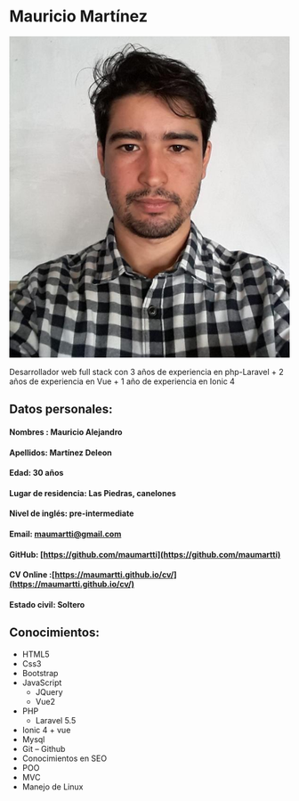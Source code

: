 # Mauricio Martínez

![](yoo.jpeg)

Desarrollador web full stack con 3 años de experiencia en php-Laravel + 2 años de experiencia en Vue + 1 año de experiencia en Ionic 4

## Datos personales:
#### Nombres : Mauricio Alejandro
#### Apellidos: Martínez Deleon
#### Edad: 30 años
#### Lugar de residencia: Las Piedras, canelones
#### Nivel de inglés: pre-intermediate 
#### Email: maumartti@gmail.com
#### GitHub: [https://github.com/maumartti](https://github.com/maumartti)
#### CV Online :[https://maumartti.github.io/cv/](https://maumartti.github.io/cv/)
#### Estado civil: Soltero


## Conocimientos:

- HTML5
- Css3
- Bootstrap
- JavaScript 
	- JQuery
	- Vue2
- PHP 
	- Laravel 5.5
- Ionic 4 + vue	
- Mysql
- Git – Github
- Conocimientos en SEO
- POO
- MVC
- Manejo de Linux


